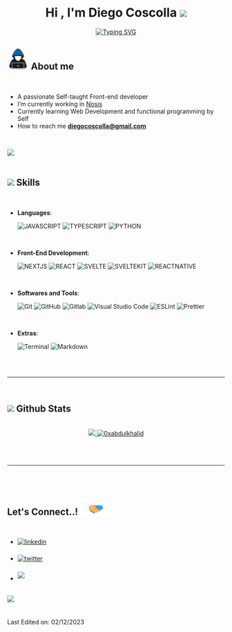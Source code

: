 
<h1 align="center"><b>Hi , I'm Diego Coscolla </b><img src="https://media.giphy.com/media/hvRJCLFzcasrR4ia7z/giphy.gif" width="35"></h1>

<p align="center">
  <a href="https://git.io/typing-svg"><img src="https://readme-typing-svg.herokuapp.com?font=Fira+Code&pause=1000&center=true&vCenter=true&width=435&lines=Frontend+Development+%E2%9D%A4%EF%B8%8F" alt="Typing SVG" /></a>
</p>

## <picture><img src = "https://github.com/0xAbdulKhalid/0xAbdulKhalid/raw/main/assets/mdImages/about_me.gif" width = 50px></picture> **About me**

<br>

- A passionate Self-taught Front-end developer
- I’m currently working in <a href="https://www.linkedin.com/company/nosis" target="blank">Nosis</a>
- Currently learning Web Development and functional programming by Self
- How to reach me **diegocoscolla@gmail.com**

<br>

<img src="https://user-images.githubusercontent.com/73097560/115834477-dbab4500-a447-11eb-908a-139a6edaec5c.gif"><br><br>

## <img src="https://media2.giphy.com/media/QssGEmpkyEOhBCb7e1/giphy.gif?cid=ecf05e47a0n3gi1bfqntqmob8g9aid1oyj2wr3ds3mg700bl&rid=giphy.gif" width ="25"><b> Skills</b>
<br>

<p align="center">

- **Languages**:
    
    ![JAVASCRIPT](https://img.shields.io/badge/JavaScript-323330?style=for-the-badge&logo=javascript&logoColor=F7DF1E)
    ![TYPESCRIPT](https://img.shields.io/badge/TypeScript-007ACC?style=for-the-badge&logo=typescript&logoColor=white)
    ![PYTHON](https://img.shields.io/badge/Python-FFD43B?style=for-the-badge&logo=python&logoColor=blue)

<br>   
    
- **Front-End Development**:

   ![NEXTJS](https://img.shields.io/badge/next.js-000000?style=for-the-badge&logo=nextdotjs&logoColor=white)
   ![REACT](https://img.shields.io/badge/React-20232A?style=for-the-badge&logo=react&logoColor=61DAFB)
   ![SVELTE](https://img.shields.io/badge/Svelte-4A4A55?style=for-the-badge&logo=svelte&logoColor=FF3E00)
   ![SVELTEKIT](https://img.shields.io/badge/SvelteKit-FF3E00?style=for-the-badge&logo=Svelte&logoColor=white)
   ![REACTNATIVE](https://img.shields.io/badge/React_Native-20232A?style=for-the-badge&logo=react&logoColor=61DAFB)

<br>

- **Softwares and Tools**:

    ![Git](https://img.shields.io/badge/git-%23F05033.svg?style=for-the-badge&logo=git&logoColor=white)
    ![GitHub](https://img.shields.io/badge/github-%23121011.svg?style=for-the-badge&logo=github&logoColor=white)
    ![Gitlab](https://img.shields.io/badge/GitLab-330F63?style=for-the-badge&logo=gitlab&logoColor=white)
    ![Visual Studio Code](https://img.shields.io/badge/Visual%20Studio%20Code-0078d7.svg?style=for-the-badge&logo=visual-studio-code&logoColor=white)
    ![ESLint](https://img.shields.io/badge/eslint-3A33D1?style=for-the-badge&logo=eslint&logoColor=white)
    ![Prettier](https://img.shields.io/badge/prettier-1A2C34?style=for-the-badge&logo=prettier&logoColor=F7BA3E)

<br>

- **Extras**:

    ![Terminal](https://img.shields.io/badge/Terminal-%23054020?style=for-the-badge&logo=gnu-bash&logoColor=white)
    ![Markdown](https://img.shields.io/badge/markdown-%23000000.svg?style=for-the-badge&logo=markdown&logoColor=white)   


</p>

<br>
<br>

-----

<br>


## <img src="https://media.giphy.com/media/iY8CRBdQXODJSCERIr/giphy.gif" width="35"><b> Github Stats </b>
<br>

<div align="center">

<a href="https://github.com/dcos96038/">
  <img src="https://github-readme-stats.vercel.app/api?username=dcos96038&include_all_commits=true&count_private=true&show_icons=true&line_height=20&title_color=7A7ADB&icon_color=2234AE&text_color=D3D3D3&bg_color=0,000000,130F40" width="450"/>
  <img src="https://github-readme-stats.vercel.app/api/top-langs?username=dcos96038&show_icons=true&locale=en&layout=compact&line_height=20&title_color=7A7ADB&icon_color=2234AE&text_color=D3D3D3&bg_color=0,000000,130F40" width="337"  alt="0xabdulkhalid"/>

</a>
</div>

<br>
<br>
<br>

-----

<br>
<br>

## <b> Let's Connect..!</b><img src="https://github.com/0xAbdulKhalid/0xAbdulKhalid/raw/main/assets/mdImages/handshake.gif" width ="80">
<br>
<div align='left'>

<ul>

<li>
<a href="https://linkedin.com/in/diego-cos" target="_blank">
<img src="https://img.shields.io/badge/linkedin:  Diego Coscolla-%2300acee.svg?color=405DE6&style=for-the-badge&logo=linkedin&logoColor=white" alt=linkedin style="margin-bottom: 5px;"/>
</a>
</li>

<br>

<li>
<a href="https://twitter.com/diego_cos96" target="_blank">
<img src="https://img.shields.io/badge/twitter:  Diego Coscolla-%2300acee.svg?color=1DA1F2&style=for-the-badge&logo=twitter&logoColor=white" alt=twitter style="margin-bottom: 5px;"/>
</a>
</li>

<br>

<li>
<a href="mailto:diegocoscolla@gmail.com" target="_blank">
<img src="https://img.shields.io/badge/gmail:  Diego Coscolla-%23EA4335.svg?style=for-the-badge&logo=gmail&logoColor=white" t=mail style="margin-bottom: 5px;" />
</a>
</li>
	
</ul>
</div>

<br>
<img src="https://user-images.githubusercontent.com/73097560/115834477-dbab4500-a447-11eb-908a-139a6edaec5c.gif">
<br>
<br>
<br>

<div align='center'>

</div>
Last Edited on: 02/12/2023
